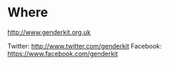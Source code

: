 # Where

http://www.genderkit.org.uk

Twitter: http://www.twitter.com/genderkit
Facebook: https://www.facebook.com/genderkit
